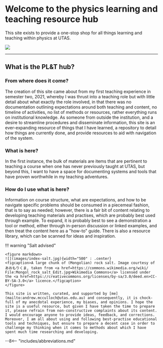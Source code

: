# Welcome to the physics learning and teaching resource hub

This site exists to provide a one-stop shop for all things learning and teaching within physics at UTAS.

![](images/index-header.jpg)

---
## What is the PL&T hub?

### From where does it come?

The creation of this site came about from my first teaching experience in semester two, 2021, whereby I was thrust into a teaching role but with little detail about what exactly the role involved, in that there was no documentation outlining expectations around both teaching and content, no timeline of activities, no list of methods or resources, rather everything runs on institutional knowledge. As someone from outside the institution, and a desire to streamline procedures and disseminate information, this site is an ever-expanding resource of things that I have learned, a repository to detail how things are currently done, and provide resources to aid with navigation of the system.

### What is here?

In the first instance, the bulk of materials are items that are pertinent to teaching a course when one has never previously taught at UTAS, but beyond this, I want to have a space for documenting systems and tools that have proven worthwhile in my teaching adventures.

### How do I use what is here?

Information on course structure, what are expectations, and how to be navigate specific problems should be consumed in a piecemeal fashion, that is to say as needed; however, there is a fair bit of content relating to developing teaching materials and practises, which are probably best used through example. To expand, it is probably best to see a demonstration a tool or method, either through in-person discussion or linked examples, and then treat the content here as a "how-to" guide. There is also a resource library, which can be scanned for ideas and inspiration.

!!! warning "Salt advised"

    <figure markdown>
    ![](images/index-salt.jpg){width="500" : .center}
    <figcaption>A large chunk of (Mongolian) rock salt. Image courtesy of あおもりくま, taken from <a href=https://commons.wikimedia.org/wiki/    File:Mongol_rock_salt_Edit.jpg>Wikimedia Commons</a> licensed under the <a href=https://creativecommons.org/licenses/by-sa/3.0/deed.en>CC-BY-SA-3.0</a> licence.</figcaption>
    </figure>

    This site is written, curated, and supported by [me](mailto:andrew.mcculloch@utas.edu.au) and consequently, it is chock-full of my anecdotal experience, my biases, and opinions. I hope the site is a useful resource, but given I have taken the time to prepare it, please refrain from non-constructive complaints about its content. I would encourage anyone to provide ideas, feedback, and corrections. Moreover, I am all about using and following best-practise educational tools and techniques, but ensure to prepare a decent case in order to challenge my thinking when it comes to methods about which I have spent much time researching and developing.

--8<-- "includes/abbreviations.md"
